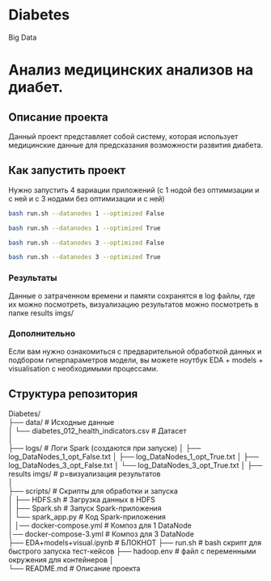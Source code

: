 # Diabetes
Big Data

# Анализ медицинских анализов на диабет.

## Описание проекта
Данный проект представляет собой систему, которая использует медицинские данные для предсказания возможности развития диабета.


## Как запустить проект

Нужно запустить 4 вариации приложений (с 1 нодой без оптимизации и с ней и с 3 нодами без оптимизации и с ней)
   ```bash
   bash run.sh --datanodes 1 --optimized False
   ```
   ```bash
   bash run.sh --datanodes 1 --optimized True
   ```
   ```bash
   bash run.sh --datanodes 3 --optimized False
   ```
   ```bash
   bash run.sh --datanodes 3 --optimized True
   ```
   
### Результаты  

  Данные о затраченном времени и памяти сохранятся в log файлы, где их можно посмотреть, визуализацию результатов можно посмотреть в папке results imgs/


   
### Дополнительно

Если вам нужно ознакомиться с предварительной обработкой данных и подбором гиперпараметров модели, вы можете ноутбук EDA + models + visualisation с необходимыми процессами.

## Структура репозитория  
Diabetes/  
├── data/                  # Исходные данные  
│   └── diabetes_012_health_indicators.csv  # Датасет  
│  
├── logs/                  # Логи Spark (создаются при запуске)
│   ├── log_DataNodes_1_opt_False.txt
│   ├── log_DataNodes_1_opt_True.txt
│   ├── log_DataNodes_3_opt_False.txt
│   └── log_DataNodes_3_opt_True.txt
│
├── results imgs/         # р=визуализация результатов  
│  
├── scripts/               # Скрипты для обработки и запуска  
│   ├── HDFS.sh           # Загрузка данных в HDFS  
│   ├── Spark.sh          # Запуск Spark-приложения  
│   └── spark_app.py      # Код Spark-приложения              
│
│── docker-compose.yml          # Композ для 1 DataNode  
│── docker-compose-3.yml        # Композ для 3 DataNode  
├── EDA+models+visual.ipynb     # БЛОКНОТ
├── run.sh                      # bash скрипт для быстрого запуска тест-кейсов
├── hadoop.env                  # файл с переменными окружения для контейнеров
│  
└── README.md             # Описание проекта  

